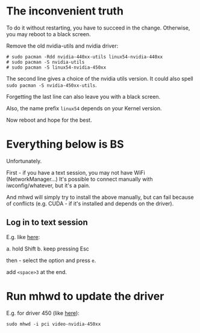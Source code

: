 # The inconvenient truth

To do it without restarting, you have to succeed in the change. Otherwise,
you may reboot to a black screen.

Remove the old nvidia-utils and nvidia driver:

```
# sudo pacman -Rdd nvidia-440xx-utils linux54-nvidia-440xx
# sudo pacman -S nvidia-utils
# sudo pacman -S linux54-nvidia-450xx
```

The second line gives a choice of the nvidia utils version.
It could also spell `sudo pacman -S nvidia-450xx-utils`.

Forgetting the last line can also leave you with a black screen.

Also, the name prefix `linux54` depends on your Kernel version.

Now reboot and hope for the best.

# Everything below is BS

Unfortunately.

First - if you have a text session, you may not have WiFi (NetworkManager...)
It's possible to connect manually with iwconfig/whatever, but it's a pain.

And mhwd will simply try to install the above manually, but can fail because of conflicts
(e.g. CUDA - if it's installed and depends on the driver).

## Log in to text session

E.g. like [here](https://www.linuxuprising.com/2020/01/how-to-boot-to-console-text-mode-in.html):

a. hold Shift
b. keep pressing Esc

then - select the option and press `e`.

add `<space>3` at the end.

# Run mhwd to update the driver

E.g. for driver 450 (like [here](https://forum.manjaro.org/t/installing-nvidia-450-xx-drivers-after-2020-08-22-stable-update/11873/15)):

```
sudo mhwd -i pci video-nvidia-450xx
```

